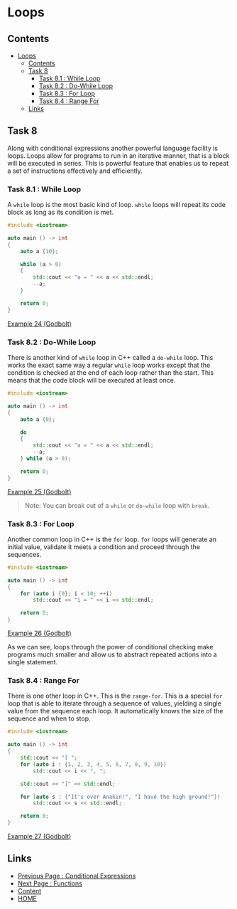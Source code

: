 # Loops

## Contents

- [Loops](#loops)
  - [Contents](#contents)
  - [Task 8](#task-8)
    - [Task 8.1 : While Loop](#task-81--while-loop)
    - [Task 8.2 : Do-While Loop](#task-82--do-while-loop)
    - [Task 8.3 : For Loop](#task-83--for-loop)
    - [Task 8.4 : Range For](#task-84--range-for)
  - [Links](#links)

## Task 8

Along with conditional expressions another powerful language facility is loops. Loops allow for programs to run in an iterative manner, that is a block will be executed in series. This is powerful feature that enables us to repeat a set of instructions effectively and efficiently.

### Task 8.1 : While Loop

A `while` loop is the most basic kind of loop. `while` loops will repeat its code block as long as its condition is met.

```cxx
#include <iostream>

auto main () -> int
{
    auto a {10};

    while (a > 0)
    {
        std::cout << "a = " << a << std::endl;
        --a;
    }

    return 0;
}
```

[Example 24 (Godbolt)](https://www.godbolt.org/z/Pxa3G8T4o)

### Task 8.2 : Do-While Loop

There is another kind of `while` loop in C++ called a `do-while` loop. This works the exact same way a regular `while` loop works except that the condition is checked at the end of each loop rather than the start. This means that the code block will be executed at least once.

```cxx
#include <iostream>

auto main () -> int
{
    auto a {0};

    do
    {
        std::cout << "a = " << a << std::endl;
        --a;
    } while (a > 0);

    return 0;
}
```

[Example 25 (Godbolt)](https://www.godbolt.org/z/od31P37d7)

> Note: You can break out of a `while` or `do-while` loop with `break`.

### Task 8.3 : For Loop

Another common loop in C++ is the `for` loop. `for` loops will generate an initial value, validate it meets a condition and proceed through the sequences.

```cxx
#include <iostream>

auto main () -> int
{
    for (auto i {0}; i < 10; ++i)
        std::cout << "i = " << i << std::endl;

    return 0;
}
```

[Example 26 (Godbolt)](https://www.godbolt.org/z/KKTrYP5Pe)

As we can see, loops  through the power of conditional checking make programs much smaller and allow us to abstract repeated actions into a single statement.

### Task 8.4 : Range For

There is one other loop in C++. This is the `range-for`. This is a special `for` loop that is able to iterate through a sequence of values, yielding a single value from the sequence each loop. It automatically knows the size of the sequence and when to stop.

```cxx
#include <iostream>

auto main () -> int
{
    std::cout << "[ ";
    for (auto i : {1, 2, 3, 4, 5, 6, 7, 8, 9, 10})
        std::cout << i << ", ";

    std::cout << "]" << std::endl;

    for (auto s : {"It's over Anakin!", "I have the high ground!"})
        std::cout << s << std::endl;

    return 0;
}
```

[Example 27 (Godbolt)](https://www.godbolt.org/z/P78T9c1Ev)

## Links

- [Previous Page : Conditional Expressions](/content/part2/tasks/condexpr.md)
- [Next Page : Functions](/content/part2/tasks/functions.md)
- [Content](/content/README.md)
- [HOME](/README.md)
